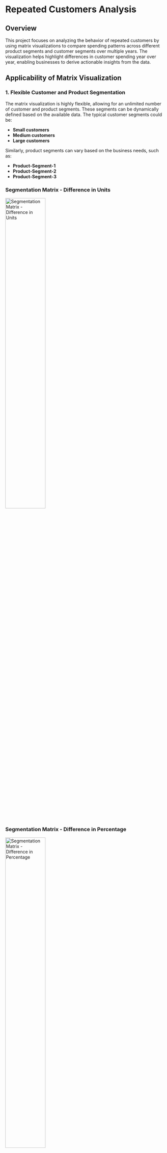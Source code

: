 # Repeated Customers Analysis

## Overview

This project focuses on analyzing the behavior of repeated customers by using matrix visualizations to compare spending patterns across different product segments and customer segments over multiple years. The visualization helps highlight differences in customer spending year over year, enabling businesses to derive actionable insights from the data.

## Applicability of Matrix Visualization

### 1. **Flexible Customer and Product Segmentation**
The matrix visualization is highly flexible, allowing for an unlimited number of customer and product segments. These segments can be dynamically defined based on the available data. The typical customer segments could be:
- **Small customers**
- **Medium customers**
- **Large customers**

Similarly, product segments can vary based on the business needs, such as:
- **Product-Segment-1**
- **Product-Segment-2**
- **Product-Segment-3**

### Segmentation Matrix - Difference in Units
<img src="images/matrix1.png" alt="Segmentation Matrix - Difference in Units" width="50%" />

### Segmentation Matrix - Difference in Percentage
<img src="images/matrix2.png" alt="Segmentation Matrix - Difference in Percentage" width="50%" />

*Note: The sum of the percentages inside each cell in the second matrix does not equal 100%. This is because the values represent two different metrics: the difference in percentage from the previous year for each specific segment and the segment's contribution to the total percentage difference. These are calculated separately, and thus do not sum to 100% within each cell.*
  
The visualizations can handle **any number of customer and product segments**, making the code adaptable to various datasets without needing to adjust for specific segment names or structures.

### 2. **Year-over-Year Comparison Across Multiple Years**
The matrix visualization also supports the comparison of data over multiple years. The structure is designed to dynamically compare spending changes between **consecutive years**, regardless of how many years of data are available. This flexibility allows for easy adaptation to datasets with different year ranges.

### 3. **Identification of Patterns and Trends**
With this visualization, businesses can quickly identify important patterns, such as:
- **High-growth segments**: Customer segments with significant increases in spending.
- **Declining segments**: Customer or product combinations that show a significant drop in spending.
  
This enables businesses to spot trends over time across multiple years and make adjustments to their marketing, sales, or product strategies.

### 4. **Actionable Insights for Marketing and Sales**
This matrix visualization helps identify trends and areas that may require action, such as:
- Developing targeted marketing campaigns for high-growth segments.
- Offering promotions to reverse declining trends in certain product segments.
- Shifting resources toward high-performing products or customer groups.

The matrix visualization allows businesses to base decisions on actual data rather than assumptions, resulting in more effective strategies.

## Explanation of `combined_df.csv`

The file `combined_df.csv` is generated as part of the analysis. It provides a combined dataset containing **year-to-year differences** for each customer across different product segments. This dataset enables further external analysis, beyond what is visualized in the matrix.

### Structure of `combined_df.csv`

The `combined_df.csv` file contains the following columns:
- **customer_id**: The unique identifier for each customer.
- **customer_segment**: The segment the customer belongs to (e.g., small, medium, large).
- **year_to_year**: The consecutive years being compared (e.g., 2021_2022, 2022_2023).
- **product-segment-X_previous**: The total spending in the previous year for the specific product segment.
- **product-segment-X_following**: The total spending in the following year for the specific product segment.
- **product-segment-X_diff**: The raw difference in spending between the two years for the product segment.
- **total_value_previous**: The total spending across all product segments in the previous year.
- **total_value_following**: The total spending across all product segments in the following year.
- **total_diff**: The total raw difference in spending between the two years across all product segments.

### Applicability of `combined_df.csv`

The `combined_df.csv` file is a powerful tool for researchers and analysts looking to **dive deeper into individual customer behaviors** across multiple product segments over time. After gathering high-level insights from the matrix visualization, this CSV file allows for a more granular investigation into how specific customers have changed their spending habits across different product categories between consecutive years.

By using a spreadsheet tool like Excel or Google Sheets, you can perform **in-depth analyses** on individual customers and their year-to-year differences in spending across multiple product segments.

### Insights from `combined_df.csv`:

1. **Track Customer Performance Across Product Segments**:
   - The CSV file provides data on each customer’s **spending differences** for multiple product segments. For each customer, you can track how their spending has changed across product-segment-1, product-segment-2, and product-segment-3 between consecutive years.
   - This allows businesses to understand how **specific customers** interact with different product lines over time. You might identify customers who are increasing their engagement with certain product segments while reducing spending on others.

2. **Identify Key Customers Driving Product Growth or Decline**:
   - By filtering the CSV file, you can isolate **customers who have increased or decreased spending** in specific product segments. This can help you spot which customers are responsible for growth in certain areas and which customers may need attention due to declining engagement.
   - For example, after spotting growth in **product-segment-1** in the matrix visualization, you can use the CSV to identify which specific customers contributed the most to that growth.

3. **Drill Down into Customer-Specific Insights**:
   - The CSV allows you to drill down into the behavior of individual customers. You can track their spending across multiple segments and years, giving you the ability to answer questions like:
     - Is the customer consistently increasing or decreasing spending across all segments?
     - Are they shifting their spending from one product segment to another?
     - Have they stopped purchasing from certain segments altogether?

4. **Identify Customer-Specific Trends**:
   - By analyzing year-to-year differences in each product segment, you can detect trends in customer behavior. For example, some customers might consistently increase spending on one product segment while reducing it on others. This insight can guide personalized marketing strategies or help you decide whether to focus on customer retention or cross-selling additional products.

### Use Case Example:

Imagine you've identified a significant overall decline in spending on **product-segment-2** within the **small customer segment** using the matrix visualization. By analyzing `combined_df.csv`, you can:
1. **Filter the data** to focus on **small customers** and the columns related to **product-segment-2**.
2. **Sort** the customers by their `product-segment-2_diff` to find those with the largest declines in spending.
3. **Examine Individual Patterns**: You can look at the customers’ spending in `product-segment-2_previous` and `product-segment-2_following` to see the exact reduction in spending and compare it to their behavior in other product segments. For example, did they shift their spending to other segments, or is their overall spending declining?

4. **Actionable Insight**: Based on these findings, you could:
   - Create a personalized campaign to re-engage the customers who reduced their spending on **product-segment-2**.
   - Offer incentives for them to return to this product line or explore other segments where they are still active.

### Spreadsheet-Based Drill-Down:

Once loaded into a spreadsheet, the **`combined_df.csv`** enables you to:
- **Filter by customer segment and year-to-year range** to focus on specific cohorts or periods.
- **Sort customers by their spending differences** across each product segment, allowing you to prioritize actions (e.g., re-engagement strategies for those with the largest declines).
- **Visualize customer journeys** by comparing year-to-year spending changes across all product segments, revealing trends that are otherwise hard to spot in aggregated data.

### Summary of Benefits:
- **Detailed Customer Behavior Tracking**: The CSV enables businesses to track how individual customers interact with different product segments over time, allowing for a better understanding of their buying patterns.
- **Data-Driven Retention Strategies**: By identifying customers who have decreased spending in specific segments, businesses can design personalized retention strategies.
- **Cross-Sell and Up-Sell Opportunities**: By examining shifts in customer spending across segments, businesses can identify opportunities to promote other product lines or enhance customer loyalty with targeted offers.


## Conclusion

The matrix visualization and `combined_df.csv` file provide powerful tools for analyzing customer behavior over time, supporting multiple product and customer segments dynamically. With the ability to handle unlimited segments and years, this project offers a scalable solution for businesses looking to derive insights from their repeated customers' spending behavior.
